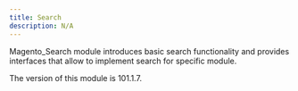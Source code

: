 ```yaml
---
title: Search
description: N/A
---
```


Magento_Search module introduces basic search functionality and provides interfaces that allow to implement search for specific module.

<InlineAlert slots="text" />
The version of this module is 101.1.7.
